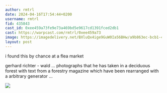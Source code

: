 ```yaml
---
author: rmtrl
date: 2024-04-16T17:54:44+0200
username: rmtrl
fid: 435843
cast_id: 0xee459a73fe9e73a469bd5e9617cd1391fced2db1
cast: https://warpcast.com/rmtrl/0xee459a73
image: https://imagedelivery.net/BXluQx4ige9GuW0Ia56BHw/a9b863ec-bcb1-4824-6b0b-4f750d54bd00/original
layout: post
---
```

i found this by chance at a flea market   
  
gerhard richter - wald ... photographs that he has taken in a deciduous forest with text from a forestry magazine which have been rearranged with a arbitrary generator ...  

![](https://imagedelivery.net/BXluQx4ige9GuW0Ia56BHw/a9b863ec-bcb1-4824-6b0b-4f750d54bd00/original)